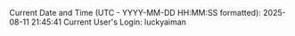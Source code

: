 Current Date and Time (UTC - YYYY-MM-DD HH:MM:SS formatted): 2025-08-11 21:45:41
Current User's Login: luckyaiman
